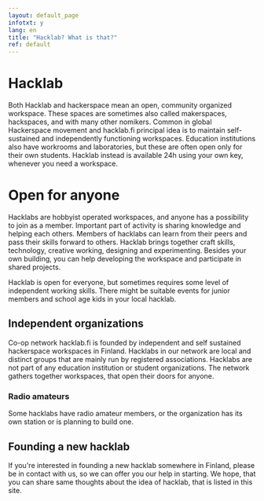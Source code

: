 ```yaml
---
layout: default_page
infotxt: y
lang: en
title: "Hacklab? What is that?"
ref: default
---
```


# Hacklab

Both Hacklab and hackerspace mean an open, community organized workspace. These spaces are sometimes also called makerspaces, hackspaces, and with many other nomikers. Common in global Hackerspace movement and hacklab.fi principal idea is to maintain self-sustained and independently functioning workspaces. Education institutions also have workrooms and laboratories, but these are often open only for their own students. Hacklab instead is available 24h using your own key, whenever you need a workspace.

# Open for anyone

Hacklabs are hobbyist operated workspaces, and anyone has a possibility to join as a member. Important part of activity is sharing knowledge and helping each others. Members of hacklabs can learn from their peers and pass their skills forward to others. Hacklab brings together craft skills, technology, creative working, designing and experimenting. Besides your own building, you can help developing the workspace and participate in shared projects.

Hacklab is open for everyone, but sometimes requires some level of independent working skills. There might be suitable events for junior members and school age kids in your local hacklab.

## Independent organizations

Co-op network hacklab.fi is founded by independent and self sustained hackerspace workspaces in Finland. Hacklabs in our network are local and distinct groups that are mainly run by registered associations. Hacklabs are not part of any education institution or student organizations. The network gathers together workspaces, that open their doors for anyone.


### Radio amateurs

Some hacklabs have radio amateur members, or the organization has its own station or is planning to build one.


## Founding a new hacklab

If you're interested in founding a new hacklab somewhere in Finland, please be in contact with us, so we can offer you our help in starting. We hope, that you can share same thoughts about the idea of hacklab, that is listed in this site.